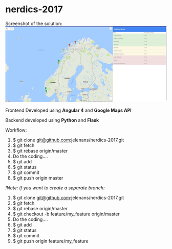 # nerdics-2017

Screenshot of the solution:
![Screenshot](solution.jpg)

Frontend Developed using **Angular 4** and **Google Maps API**

Backend developed using **Python** and **Flask** 

Workflow:

1. $ git clone git@github.com:jelenans/nerdics-2017.git
2. $ git fetch
3. $ git rebase origin/master
4. Do the coding....
5. $ git add
6. $ git status
7. $ git commit
8. $ git push origin master


*!Note: If you want to create a separate branch:*


1. $ git clone git@github.com:jelenans/nerdics-2017.git
2. $ git fetch
3. $ git rebase origin/master
4. $ git checkout -b feature/my_feature origin/master
5. Do the coding....
6. $ git add
7. $ git status
8. $ git commit
9. $ git push origin feature/my_feature


